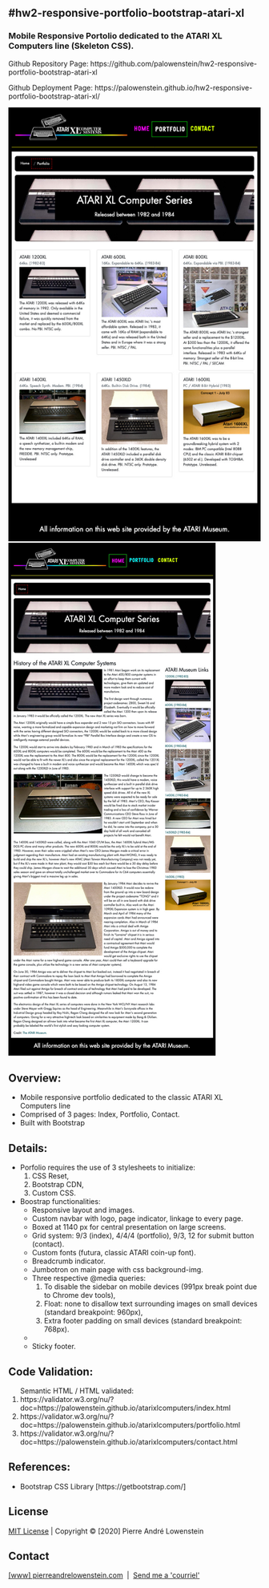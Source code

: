 ## #hw2-responsive-portfolio-bootstrap-atari-xl

<h3>Mobile Responsive Portolio dedicated to the ATARI XL Computers line (Skeleton CSS).</h3>
<p>Github Repository Page: https://github.com/palowenstein/hw2-responsive-portfolio-bootstrap-atari-xl</p>
<p>Github Deployment Page: https://palowenstein.github.io/hw2-responsive-portfolio-bootstrap-atari-xl/</p>

![ATARI XL Computers Museum Page1 (Screenshot)](./images/ucla-hw2-atari-museum-1.jpg?raw=true "ATARI XL Computers Museum Page1 (Screenshot)")
![ATARI XL Computers Museum Page2 (Screenshot)](./images/ucla-hw2-atari-museum-2+3.jpg?raw=true "ATARI XL Computers Museum Page2 (Screenshot)")

## Overview:
<ul>
<li>Mobile responsive portfolio dedicated to the classic ATARI XL Computers line</li>
<li>Comprised of 3 pages: Index, Portfolio, Contact.</li>
<li>Built with Bootstrap</li>
</ul>

## Details:
<ul>

<li>Porfolio requires the use of 3 stylesheets to initialize:
        <ol>
        <li>CSS Reset,</li>
        <li>Bootstrap CDN,</li>
        <li>Custom CSS.</li>
        </ol>
</li>

<li>Boostrap functionalities:
        <ul>
        <li>Responsive layout and images.</li>
        <li>Custom navbar with logo, page indicator, linkage to every page.</li>
        <li>Boxed at 1140 px for central presentation on large screens.</li>
        <li>Grid system: 9/3 (index), 4/4/4 (portfolio), 9/3, 12 for submit button (contact).</li>
        <li>Custom fonts (futura, classic ATARI coin-up font).</li>
        <li>Breadcrumb indicator.</li>
        <li>Jumbotron on main page with css background-img.</li>
        <li>Three respective @media queries:
                <ol>
                <li>To disable the sidebar on mobile devices (991px break point due to Chrome dev tools),</li>
                <li>Float: none to disallow text surrounding images on small devices (standard breakpoint: 960px),</li>
                <li>Extra footer padding on small devices (standard breakpoint: 768px).</li>
                </ol>
        <li>
        <li>Sticky footer.</li>
        </ul>

</ul>

## Code Validation:
<ol>Semantic HTML / HTML validated:
        <li>https://validator.w3.org/nu/?doc=https://palowenstein.github.io/atarixlcomputers/index.html</li>
        <li>https://validator.w3.org/nu/?doc=https://palowenstein.github.io/atarixlcomputers/portfolio.html</li>
        <li>https://validator.w3.org/nu/?doc=https://palowenstein.github.io/atarixlcomputers/contact.html</li>
</ol>

## References:
<ul>
<li>Bootstrap CSS Library [https://getbootstrap.com/]</li>
</ul>

 ## License
<p>
<a href="./MITlicense.txt">MIT License</a> | Copyright © [2020] Pierre André Lowenstein
</p>

 ## Contact
<p>
<a href="http://pierreandrelowenstein.com" title="[www] Pierre Andr&eacute; Lowenstein" target="_blank">[www] pierreandrelowenstein.com</a>
&nbsp;|&nbsp;
<a href="mailto:soundtrackspecialist@gmail.com" title="Courriel">Send me a 'courriel'</a>
</p>